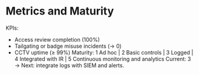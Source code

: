 # Metrics and Maturity
KPIs:
- Access review completion (100%)
- Tailgating or badge misuse incidents (→ 0)
- CCTV uptime (≥ 99%)
Maturity:
1 Ad hoc | 2 Basic controls | 3 Logged | 4 Integrated with IR | 5 Continuous monitoring and analytics
Current: 3 → Next: integrate logs with SIEM and alerts.
